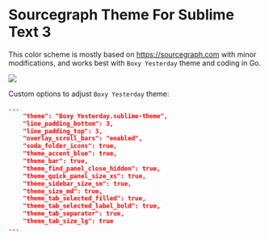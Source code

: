 # Sourcegraph Theme For Sublime Text 3

This color scheme is mostly based on https://sourcegraph.com with minor modifications, and works best with `Boxy Yesterday` theme and coding in Go.

![](https://cloud.githubusercontent.com/assets/2946214/17632785/0b44066a-607f-11e6-8a77-e42a652db037.png)

Custom options to adjust `Boxy Yesterday` theme:

```json
...
	"theme": "Boxy Yesterday.sublime-theme",
	"line_padding_bottom": 3,
	"line_padding_top": 3,
	"overlay_scroll_bars": "enabled",
	"soda_folder_icons": true,
	"theme_accent_blue": true,
	"theme_bar": true,
	"theme_find_panel_close_hidden": true,
	"theme_quick_panel_size_xs": true,
	"theme_sidebar_size_sm": true,
	"theme_size_md": true,
	"theme_tab_selected_filled": true,
	"theme_tab_selected_label_bold": true,
	"theme_tab_separator": true,
	"theme_tab_size_lg": true
...
```